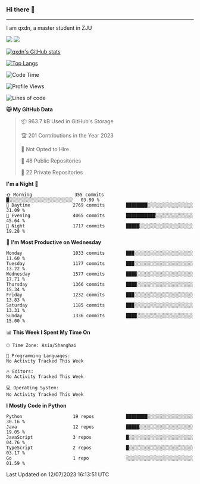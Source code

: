 ### Hi there 👋
---

I am qxdn, a master student in ZJU

[![](https://img.shields.io/badge/blog-qxdn-brightgreen?style=for-the-badge&logo=hexo)](https://qianxu.run) [![](https://img.shields.io/badge/bilibili-qxdn-ff69b4?style=for-the-badge&logo=Bilibili)](https://space.bilibili.com/11674667)


[![qxdn's GitHub stats](https://github-readme-stats.vercel.app/api?username=qxdn&count_private=true&show_icons=true)](https://github.com/qxdn)

[![Top Langs](https://github-readme-stats.vercel.app/api/top-langs/?username=qxdn&layout=compact)](https://github.com/qxdn)

<!--START_SECTION:waka-->
![Code Time](http://img.shields.io/badge/Code%20Time-1%2C057%20hrs%2012%20mins-blue)

![Profile Views](http://img.shields.io/badge/Profile%20Views-5-blue)

![Lines of code](https://img.shields.io/badge/From%20Hello%20World%20I%27ve%20Written-10.7%20million%20lines%20of%20code-blue)

**🐱 My GitHub Data** 

> 📦 963.7 kB Used in GitHub's Storage 
 > 
> 🏆 201 Contributions in the Year 2023
 > 
> 🚫 Not Opted to Hire
 > 
> 📜 48 Public Repositories 
 > 
> 🔑 22 Private Repositories 
 > 
**I'm a Night 🦉** 

```text
🌞 Morning                355 commits         █░░░░░░░░░░░░░░░░░░░░░░░░   03.99 % 
🌆 Daytime                2769 commits        ████████░░░░░░░░░░░░░░░░░   31.09 % 
🌃 Evening                4065 commits        ███████████░░░░░░░░░░░░░░   45.64 % 
🌙 Night                  1717 commits        █████░░░░░░░░░░░░░░░░░░░░   19.28 % 
```
📅 **I'm Most Productive on Wednesday** 

```text
Monday                   1033 commits        ███░░░░░░░░░░░░░░░░░░░░░░   11.60 % 
Tuesday                  1177 commits        ███░░░░░░░░░░░░░░░░░░░░░░   13.22 % 
Wednesday                1577 commits        ████░░░░░░░░░░░░░░░░░░░░░   17.71 % 
Thursday                 1366 commits        ████░░░░░░░░░░░░░░░░░░░░░   15.34 % 
Friday                   1232 commits        ███░░░░░░░░░░░░░░░░░░░░░░   13.83 % 
Saturday                 1185 commits        ███░░░░░░░░░░░░░░░░░░░░░░   13.31 % 
Sunday                   1336 commits        ████░░░░░░░░░░░░░░░░░░░░░   15.00 % 
```


📊 **This Week I Spent My Time On** 

```text
🕑︎ Time Zone: Asia/Shanghai

💬 Programming Languages: 
No Activity Tracked This Week

🔥 Editors: 
No Activity Tracked This Week

💻 Operating System: 
No Activity Tracked This Week
```

**I Mostly Code in Python** 

```text
Python                   19 repos            ████████░░░░░░░░░░░░░░░░░   30.16 % 
Java                     12 repos            █████░░░░░░░░░░░░░░░░░░░░   19.05 % 
JavaScript               3 repos             █░░░░░░░░░░░░░░░░░░░░░░░░   04.76 % 
TypeScript               2 repos             █░░░░░░░░░░░░░░░░░░░░░░░░   03.17 % 
Go                       1 repo              ░░░░░░░░░░░░░░░░░░░░░░░░░   01.59 % 
```




 Last Updated on 12/07/2023 16:13:51 UTC
<!--END_SECTION:waka-->

<!--
**qxdn/qxdn** is a ✨ _special_ ✨ repository because its `README.md` (this file) appears on your GitHub profile.

Here are some ideas to get you started:

- 🔭 I’m currently working on ...
- 🌱 I’m currently learning ...
- 👯 I’m looking to collaborate on ...
- 🤔 I’m looking for help with ...
- 💬 Ask me about ...
- 📫 How to reach me: ...
- 😄 Pronouns: ...
- ⚡ Fun fact: ...
-->
